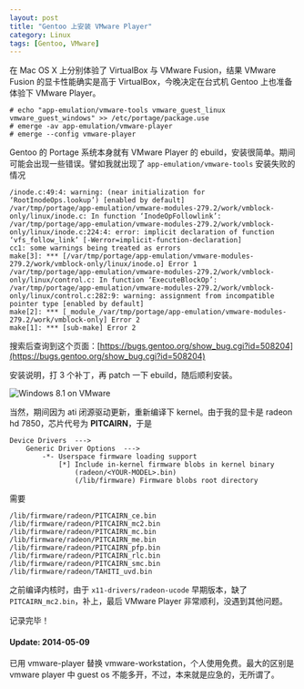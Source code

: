 ```yaml
---
layout: post
title: "Gentoo 上安装 VMware Player"
category: Linux
tags: [Gentoo, VMware]
---
```


在 Mac OS X 上分别体验了 VirtualBox 与 VMware Fusion，结果 VMware Fusion 的显卡性能确实是高于 VirtualBox，今晚决定在台式机 Gentoo 上也准备体验下 VMware Player。

    # echo "app-emulation/vmware-tools vmware_guest_linux vmware_guest_windows" >> /etc/portage/package.use
    # emerge -av app-emulation/vmware-player
    # emerge --config vmware-player

Gentoo 的 Portage 系统本身就有 VMware Player 的 ebuild，安装很简单。期间可能会出现一些错误。譬如我就出现了 `app-emulation/vmware-tools` 安装失败的情况

<!-- more -->

    /inode.c:49:4: warning: (near initialization for ‘RootInodeOps.lookup’) [enabled by default]
    /var/tmp/portage/app-emulation/vmware-modules-279.2/work/vmblock-only/linux/inode.c: In function ‘InodeOpFollowlink’:
    /var/tmp/portage/app-emulation/vmware-modules-279.2/work/vmblock-only/linux/inode.c:224:4: error: implicit declaration of function ‘vfs_follow_link’ [-Werror=implicit-function-declaration]
    cc1: some warnings being treated as errors
    make[3]: *** [/var/tmp/portage/app-emulation/vmware-modules-279.2/work/vmblock-only/linux/inode.o] Error 1
    /var/tmp/portage/app-emulation/vmware-modules-279.2/work/vmblock-only/linux/control.c: In function ‘ExecuteBlockOp’:
    /var/tmp/portage/app-emulation/vmware-modules-279.2/work/vmblock-only/linux/control.c:282:9: warning: assignment from incompatible pointer type [enabled by default]
    make[2]: *** [_module_/var/tmp/portage/app-emulation/vmware-modules-279.2/work/vmblock-only] Error 2
    make[1]: *** [sub-make] Error 2

搜索后查询到这个页面：[https://bugs.gentoo.org/show_bug.cgi?id=508204](https://bugs.gentoo.org/show_bug.cgi?id=508204)

安装说明，打 3 个补丁，再 patch 一下 ebuild，随后顺利安装。

![Windows 8.1 on VMware](//cdn.09hd.com/images/2014/05/vmware-windows.png)

当然，期间因为 ati 闭源驱动更新，重新编译下 kernel。由于我的显卡是 radeon hd 7850，芯片代号为 **PITCAIRN**，于是

```
Device Drivers  --->
    Generic Driver Options  --->
        -*- Userspace firmware loading support
            [*] Include in-kernel firmware blobs in kernel binary
                (radeon/<YOUR-MODEL>.bin)
                (/lib/firmware) Firmware blobs root directory
```

需要

```
/lib/firmware/radeon/PITCAIRN_ce.bin
/lib/firmware/radeon/PITCAIRN_mc2.bin
/lib/firmware/radeon/PITCAIRN_mc.bin
/lib/firmware/radeon/PITCAIRN_me.bin
/lib/firmware/radeon/PITCAIRN_pfp.bin
/lib/firmware/radeon/PITCAIRN_rlc.bin
/lib/firmware/radeon/PITCAIRN_smc.bin
/lib/firmware/radeon/TAHITI_uvd.bin
```

之前编译内核时，由于 `x11-drivers/radeon-ucode` 早期版本，缺了 `PITCAIRN_mc2.bin`，补上，最后 VMware Player 非常顺利，没遇到其他问题。

记录完毕！

#### Update: 2014-05-09

已用 vmware-player 替换 vmware-workstation，个人使用免费。最大的区别是 vmware player 中 guest os 不能多开，不过，本来就是应急的，无所谓了。
